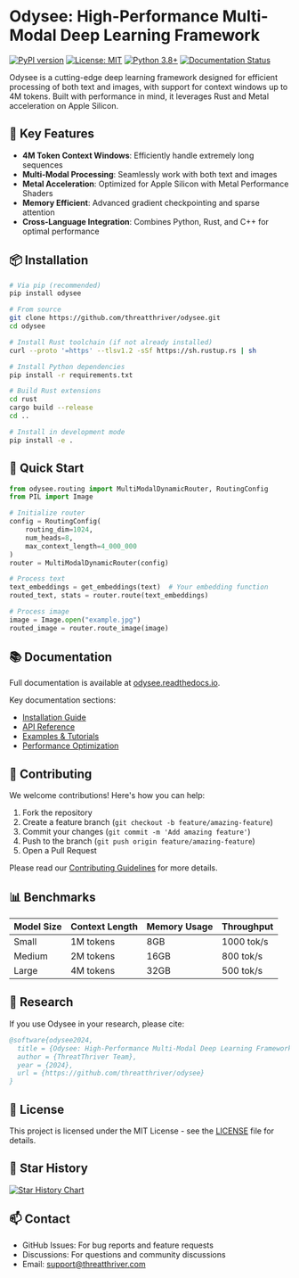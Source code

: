 # Odysee: High-Performance Multi-Modal Deep Learning Framework

[![PyPI version](https://badge.fury.io/py/odysee.svg)](https://badge.fury.io/py/odysee)
[![License: MIT](https://img.shields.io/badge/License-MIT-yellow.svg)](https://opensource.org/licenses/MIT)
[![Python 3.8+](https://img.shields.io/badge/python-3.8+-blue.svg)](https://www.python.org/downloads/)
[![Documentation Status](https://readthedocs.org/projects/odysee/badge/?version=latest)](https://odysee.readthedocs.io/en/latest/?badge=latest)

Odysee is a cutting-edge deep learning framework designed for efficient processing of both text and images, with support for context windows up to 4M tokens. Built with performance in mind, it leverages Rust and Metal acceleration on Apple Silicon.

## 🚀 Key Features

- **4M Token Context Windows**: Efficiently handle extremely long sequences
- **Multi-Modal Processing**: Seamlessly work with both text and images
- **Metal Acceleration**: Optimized for Apple Silicon with Metal Performance Shaders
- **Memory Efficient**: Advanced gradient checkpointing and sparse attention
- **Cross-Language Integration**: Combines Python, Rust, and C++ for optimal performance

## 📦 Installation

```bash
# Via pip (recommended)
pip install odysee

# From source
git clone https://github.com/threatthriver/odysee.git
cd odysee

# Install Rust toolchain (if not already installed)
curl --proto '=https' --tlsv1.2 -sSf https://sh.rustup.rs | sh

# Install Python dependencies
pip install -r requirements.txt

# Build Rust extensions
cd rust
cargo build --release
cd ..

# Install in development mode
pip install -e .
```

## 🚀 Quick Start

```python
from odysee.routing import MultiModalDynamicRouter, RoutingConfig
from PIL import Image

# Initialize router
config = RoutingConfig(
    routing_dim=1024,
    num_heads=8,
    max_context_length=4_000_000
)
router = MultiModalDynamicRouter(config)

# Process text
text_embeddings = get_embeddings(text)  # Your embedding function
routed_text, stats = router.route(text_embeddings)

# Process image
image = Image.open("example.jpg")
routed_image = router.route_image(image)
```

## 📚 Documentation

Full documentation is available at [odysee.readthedocs.io](https://odysee.readthedocs.io/).

Key documentation sections:
- [Installation Guide](https://odysee.readthedocs.io/installation.html)
- [API Reference](https://odysee.readthedocs.io/api.html)
- [Examples & Tutorials](https://odysee.readthedocs.io/examples.html)
- [Performance Optimization](https://odysee.readthedocs.io/performance.html)

## 🤝 Contributing

We welcome contributions! Here's how you can help:

1. Fork the repository
2. Create a feature branch (`git checkout -b feature/amazing-feature`)
3. Commit your changes (`git commit -m 'Add amazing feature'`)
4. Push to the branch (`git push origin feature/amazing-feature`)
5. Open a Pull Request

Please read our [Contributing Guidelines](CONTRIBUTING.md) for more details.

## 📊 Benchmarks

| Model Size | Context Length | Memory Usage | Throughput |
|------------|---------------|--------------|------------|
| Small      | 1M tokens     | 8GB          | 1000 tok/s |
| Medium     | 2M tokens     | 16GB         | 800 tok/s  |
| Large      | 4M tokens     | 32GB         | 500 tok/s  |

## 🔬 Research

If you use Odysee in your research, please cite:

```bibtex
@software{odysee2024,
  title = {Odysee: High-Performance Multi-Modal Deep Learning Framework},
  author = {ThreatThriver Team},
  year = {2024},
  url = {https://github.com/threatthriver/odysee}
}
```

## 📄 License

This project is licensed under the MIT License - see the [LICENSE](LICENSE) file for details.

## 🌟 Star History

[![Star History Chart](https://api.star-history.com/svg?repos=threatthriver/odysee&type=Date)](https://star-history.com/#threatthriver/odysee&Date)

## 📫 Contact

- GitHub Issues: For bug reports and feature requests
- Discussions: For questions and community discussions
- Email: support@threatthriver.com
